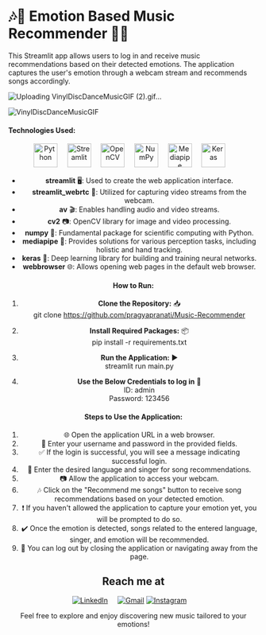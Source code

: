 
# 🎶🎼 Emotion Based Music Recommender 🎼🎶

</center>

This Streamlit app allows users to log in and receive music recommendations based on their detected emotions. The application captures the user's emotion through a webcam stream and recommends songs accordingly.

![Uploading VinylDiscDanceMusicGIF (2).gif…]()

![VinylDiscDanceMusicGIF](https://github.com/pragyapranati/Music-Recommender-System/assets/128420734/e332fb98-656c-4e75-aa65-b14b19495289)




#### Technologies Used:
<center>

[<img src="https://img.icons8.com/color/48/000000/python.png" alt="Python" width="48"/>](https://www.python.org/)
&nbsp;&nbsp;&nbsp;
[<img src="https://streamlit.io/images/brand/streamlit-mark-color.svg" alt="Streamlit" width="48"/>](https://www.streamlit.io/)
&nbsp;&nbsp;&nbsp;
[<img src="https://img.icons8.com/color/48/000000/opencv.png" alt="OpenCV" width="48"/>](https://opencv.org/)
&nbsp;&nbsp;&nbsp;
[<img src="https://img.icons8.com/color/48/000000/numpy.png" alt="NumPy" width="48"/>](https://numpy.org/)
&nbsp;&nbsp;&nbsp;
[<img src="https://developers.google.com/static/mediapipe/images/mediapipe_icon.svg" alt="Mediapipe" width="48"/>](https://google.github.io/mediapipe/)
&nbsp;&nbsp;&nbsp;
[<img src="https://w7.pngwing.com/pngs/571/118/png-transparent-keras-logo-thumbnail.png" alt="Keras" width="48"/>](https://keras.io/)
&nbsp;&nbsp;&nbsp;


- **streamlit** 🖥️: Used to create the web application interface.
- **streamlit_webrtc** 🎥: Utilized for capturing video streams from the webcam.
- **av** 🎬: Enables handling audio and video streams.
- **cv2** 📷: OpenCV library for image and video processing.
- **numpy** 🔢: Fundamental package for scientific computing with Python.
- **mediapipe** 👐: Provides solutions for various perception tasks, including holistic and hand tracking.
- **keras** 🧠: Deep learning library for building and training neural networks.
- **webbrowser** 🌐: Allows opening web pages in the default web browser.

#### How to Run:

1. **Clone the Repository:** 📥 <br>
     git clone https://github.com/pragyapranati/Music-Recommender

2.  **Install Required Packages:** 📦 <br>
    pip install -r requirements.txt

3. **Run the Application:** ▶️ <br>
   streamlit run main.py
   
4. **Use the Below Credentials to log in** 🔐 <br>
   ID: admin  <br>
   Password: 123456

#### Steps to Use the Application:

1. 🌐 Open the application URL in a web browser.
2. 👤 Enter your username and password in the provided fields.
3. ✅ If the login is successful, you will see a message indicating successful login.
4. 🎵 Enter the desired language and singer for song recommendations.
5. 📷 Allow the application to access your webcam.
6. 🎶 Click on the "Recommend me songs" button to receive song recommendations based on your detected emotion.
7. ❗ If you haven't allowed the application to capture your emotion yet, you will be prompted to do so.
8. ✔️ Once the emotion is detected, songs related to the entered language, singer, and emotion will be recommended.
9. 🚪 You can log out by closing the application or navigating away from the page.

## Reach me at
[![LinkedIn](https://img.icons8.com/fluency/48/000000/linkedin.png)](https://www.linkedin.com/in/pragya-pranati-85157a254)
&nbsp;&nbsp;&nbsp;
[![Gmail](https://img.icons8.com/fluency/48/000000/gmail.png)](mailto:pragyapranati543@gmail.com)
[![Instagram](https://img.icons8.com/fluency/48/000000/instagram-new.png)](https://www.instagram.com/pragyapranati)
&nbsp;&nbsp;&nbsp;

Feel free to explore and enjoy discovering new music tailored to your emotions! 



